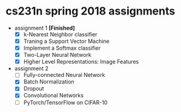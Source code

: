 # cs231n spring 2018 assignments

- assignment 1 **[Finished]**
  - [x] k-Nearest Neighbor classifier
  - [x] Traning a Support Vector Machine
  - [x] Implement a Softmax classifier
  - [x] Two-Layer Neural Network
  - [x] Higher Level Representations: Image Features

- assignment 2
  - [ ] Fully-connected Neural Network
  - [x] Batch Normalization
  - [x] Dropout
  - [x] Convolutional Networks
  - [ ] PyTorch/TensorFlow on CIFAR-10
